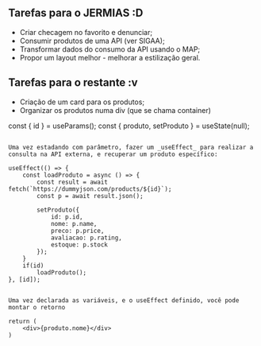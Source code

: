 ## Tarefas para o JERMIAS :D

- Criar checagem no favorito e denunciar;
- Consumir produtos de uma API (ver SIGAA);
- Transformar dados do consumo da API usando o MAP;
- Propor um layout melhor - melhorar a estilização geral.

## Tarefas para o restante :v

- Criação de um card para os produtos;
- Organizar os produtos numa div (que se chama container)


 const { id } = useParams();
  const { produto, setProduto } = useState(null);
```

Uma vez estadando com parâmetro, fazer um _useEffect_ para realizar a consulta na API externa, e recuperar um produto específico:
```
    useEffect(() => {
        const loadProduto = async () => {
            const result = await fetch(`https://dummyjson.com/products/${id}`);
            const p = await result.json();
            
            setProduto({
                id: p.id,
                nome: p.name,
                preco: p.price,
                avaliacao: p.rating,
                estoque: p.stock
            });
        }
        if(id)
            loadProduto();
    }, [id]);
```

Uma vez declarada as variáveis, e o useEffect definido, você pode montar o retorno
```
    return (
        <div>{produto.nome}</div>
    )